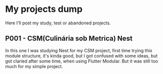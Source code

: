 # My projects dump

Here I'll post my study, test or abandoned projects.

## P001 - CSM(Culinária sob Metrica) Nest

In this one I was studying Nest for my CSM project, first time trying this module structure, it's kinda good, but I got confused with some ideas, but got claried after some time, when using Flutter Modular.
But it was still too much for my simple project.
